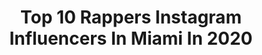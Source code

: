 ---
title: Top 10 Rappers Instagram Influencers In Miami In 2020
description: >-
  Find top rappers Instagram influencers in Miami in 2020. Most popular hashtags: #miami #rap #music #hiphop.
platform: Instagram
profiles:
  - username: "alienxboyz"
    fullname: >-
      Alien 👽
    location: "United States"
    followers: 206814
    engagement: 903
    commentsToLikes: 0.064769
    avatar: "https://scontent-ams4-1.cdninstagram.com/v/t51.2885-19/s320x320/67169558_313307946134850_5554178757167677440_n.jpg?_nc_ht=scontent-ams4-1.cdninstagram.com&_nc_ohc=uwy3JY3QlpcAX-caee0&oh=01a99a2729b63fb12dbc297d930a66c1&oe=5EBBFA46"
    verified: false
    hashtags: "#trap, #elmenor, #friends, #chile"
  - username: "karinatio"
    fullname: >-
      Kurly Karina 🦁
    location: "United States"
    followers: 10746
    engagement: 449
    commentsToLikes: 0.049704
    avatar: "https://scontent-lhr8-1.cdninstagram.com/v/t51.2885-19/s320x320/91014600_242690273789331_7187876195059367936_n.jpg?_nc_ht=scontent-lhr8-1.cdninstagram.com&_nc_ohc=JhzxjMl761QAX875iBI&oh=563a333a5ef6a590ebdb637f6e847444&oe=5EBCB49A"
    verified: false
    hashtags: "#corechores, #hair, #curly, #curlyhairkillas"
  - username: "firemanbands"
    fullname: >-
      尺卂|丂|几ᘜ    卄乇ㄥㄥ   ㄖ几    乇卂尺ㄒ卄
    location: "United States"
    followers: 92272
    engagement: 650
    commentsToLikes: 0.119307
    avatar: "https://scontent-lhr8-1.cdninstagram.com/v/t51.2885-19/s320x320/92810821_357125058556753_4136818615817076736_n.jpg?_nc_ht=scontent-lhr8-1.cdninstagram.com&_nc_ohc=pnAqqw7KjJ4AX9xk-c-&oh=2f6132f90b4c8b2a7c1f7468c26e3558&oe=5EB9C9B6"
    verified: true
    hashtags: "#mood, #funnymemes, #pornstar, #onfire"
  - username: "carlchery"
    fullname: >-
      Carl Chery
    location: "United States"
    followers: 31987
    engagement: 288
    commentsToLikes: 0.079840
    avatar: "https://scontent-lhr8-1.cdninstagram.com/v/t51.2885-19/s320x320/90232820_261394098197038_4735183263243436032_n.jpg?_nc_ht=scontent-lhr8-1.cdninstagram.com&_nc_ohc=WBqwpfg3y5sAX_-SmNx&oh=7e4d19aa8ba5b1763b38fb199baaf658&oe=5EB94673"
    verified: true
    hashtags: "#therappack, #torylanez, #boombap, #rapcaviarhouseparty"
  - username: "hiphop_promo"
    fullname: >-
      Hip Hop Promo
    location: "United States"
    followers: 244827
    engagement: 267
    commentsToLikes: 0.074140
    avatar: "https://scontent-hkt1-1.cdninstagram.com/v/t51.2885-19/s320x320/51662557_2744113568962609_3854981569068400640_n.jpg?_nc_ht=scontent-hkt1-1.cdninstagram.com&_nc_ohc=XHOE0cVjuikAX8WCiLQ&oh=09a832454d663a329c9e748c01df95fc&oe=5E9E6956"
    verified: false
    hashtags: "#indieartist, #hhp, #hiphop, #rap"
  - username: "famousdread"
    fullname: >-
      OvaEastTrap⭐️
    location: "United States"
    followers: 2203
    engagement: 1292
    commentsToLikes: 0.160131
    avatar: "https://scontent-lhr8-1.cdninstagram.com/v/t51.2885-19/s320x320/69768190_934523300215512_5278802466513616896_n.jpg?_nc_ht=scontent-lhr8-1.cdninstagram.com&_nc_ohc=Zrrmx-ziDqAAX9a05Jh&oh=eba04abab673b50675f3958fe5b116c6&oe=5EBAB9E3"
    verified: false
    hashtags: "#broward, #hiphop, #explore, #famousdread"
  - username: "kaykayqb"
    fullname: >-
      Psalm 23 -Proverbs 3:17-18
    location: "United States"
    followers: 28754
    engagement: 205
    commentsToLikes: 0.104575
    avatar: "https://scontent-atl3-1.cdninstagram.com/v/t51.2885-19/s320x320/43697209_259576014742741_8082150070406873088_n.jpg?_nc_ht=scontent-atl3-1.cdninstagram.com&_nc_ohc=9FLWZKv3htgAX-umGxE&oh=6febe26a38ec97f50b347f7adceb4ad6&oe=5EBBDE8B"
    verified: false
    hashtags: "#drip, #rap, #hoodbaby, #alanta"
  - username: "klassmoney"
    fullname: >-
      Klass Money
    location: "United States"
    followers: 41032
    engagement: 343
    commentsToLikes: 0.530212
    avatar: "https://scontent-lhr8-1.cdninstagram.com/v/t51.2885-19/s320x320/90226509_646187842594598_2586898818591096832_n.jpg?_nc_ht=scontent-lhr8-1.cdninstagram.com&_nc_ohc=Gf-QlxgzYEUAX-XR5wN&oh=cfe8cb9114d006322af23e63ab4c491d&oe=5EB97546"
    verified: true
    hashtags: "#miami, #controller, #apollo, #mlkday"
  - username: "kitanasavage"
    fullname: >-
      Kitana Savage
    location: "United States"
    followers: 143053
    engagement: 234
    commentsToLikes: 0.018387
    avatar: "https://scontent-atl3-1.cdninstagram.com/v/t51.2885-19/s320x320/87765111_198427091513392_269818753296891904_n.jpg?_nc_ht=scontent-atl3-1.cdninstagram.com&_nc_ohc=ctE9PCSWfqgAX9C1lqf&oh=53fda2c612a60febad68dc9929ec592f&oe=5EBB0D20"
    verified: true
    hashtags: "#yacht, #plasticsurgery, #2020, #boobs"
  - username: "millenigodez"
    fullname: >-
      MILLENIGOD
    location: "United States"
    followers: 22254
    engagement: 275
    commentsToLikes: 0.154375
    avatar: "https://scontent-lhr8-1.cdninstagram.com/v/t51.2885-19/s320x320/77252150_489363528365776_7189729125555240960_n.jpg?_nc_ht=scontent-lhr8-1.cdninstagram.com&_nc_ohc=HMRIikgvnNwAX-pWirk&oh=55b7de4200b3ab3af2f940d244a92ef1&oe=5EB95472"
    verified: false
    hashtags: "#rapper, #ikon, #bhn, #millnegodez"
---